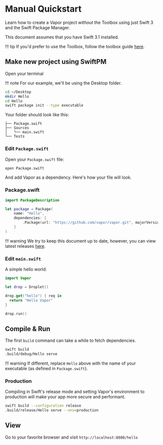 # Manual Quickstart

Learn how to create a Vapor project _without_ the Toolbox using just Swift 3 and the Swift Package Manager.

This document assumes that you have Swift 3.1 installed.

!!! tip
    If you'd prefer to use the Toolbox, follow the toolbox guide [here](hello-world.md).

## Make new project using SwiftPM

Open your terminal

!!! note
    For our example, we'll be using the Desktop folder.

```bash
cd ~/Desktop
mkdir Hello
cd Hello
swift package init --type executable
```

Your folder should look like this:

```
├── Package.swift
├── Sources
│   └── main.swift
└── Tests
```

### Edit `Package.swift`

Open your `Package.swift` file:

```bash
open Package.swift
```

And add Vapor as a dependency. Here's how your file will look.

### Package.swift

```swift
import PackageDescription

let package = Package(
    name: "Hello",
    dependencies: [
        .Package(url: "https://github.com/vapor/vapor.git", majorVersion: 2)
    ]
)
```

!!! warning
    We try to keep this document up to date, however, you can view latest releases [here](https://github.com/vapor/vapor/releases).

### Edit `main.swift`

A simple hello world:

```swift
import Vapor

let drop = Droplet()

drop.get("hello") { req in
  return "Hello Vapor"
}

drop.run()
```

## Compile & Run

The first `build` command can take a while to fetch dependencies.

```bash
swift build
.build/debug/Hello serve
```

!!! warning
    If different, replace `Hello` above with the name of your executable (as defined in `Package.swift`).

### Production

Compiling in Swift's release mode and setting Vapor's environment to production will make your app more secure and performant.

```sh
swift build --configuration release
.build/release/Hello serve --env=production
```

## View

Go to your favorite browser and visit `http://localhost:8080/hello`
